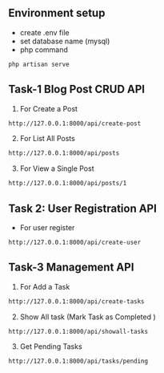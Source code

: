
## Environment setup 

- create .env file
- set database name (mysql)
- php command 
```bash
php artisan serve
```

## Task-1  Blog Post CRUD API 
1. For Create a Post 

```bash
http://127.0.0.1:8000/api/create-post

```
2. For List All Posts

```bash
http://127.0.0.1:8000/api/posts

```
3. For View a Single Post

```bash
http://127.0.0.1:8000/api/posts/1

```

## Task 2: User Registration API 

- For user register

```bash
http://127.0.0.1:8000/api/create-user

```

## Task-3 Management API 

1. For Add a Task

```bash
http://127.0.0.1:8000/api/create-tasks

```

2. Show All task (Mark Task as Completed
)

```bash
http://127.0.0.1:8000/api/showall-tasks

```
3.  Get Pending Tasks

```bash
http://127.0.0.1:8000/api/tasks/pending

```
